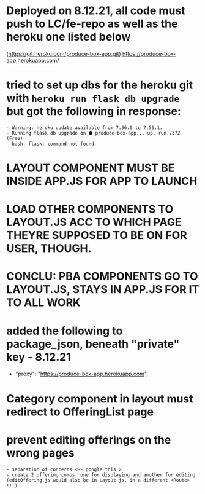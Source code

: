 # Deployed on 8.12.21, all code must push to LC/fe-repo as well as the heroku one listed below
(https://git.heroku.com/produce-box-app.git)
https://produce-box-app.herokuapp.com/ 

# tried to set up dbs for the heroku git with `heroku run flask db upgrade` but got the following in response:
    - Warning: heroku update available from 7.56.0 to 7.56.1.
    - Running flask db upgrade on ⬢ produce-box-app... up, run.7372 (Free)
    - bash: flask: command not found


# LAYOUT COMPONENT MUST BE INSIDE APP.JS FOR APP TO LAUNCH
# LOAD OTHER COMPONENTS TO LAYOUT.JS ACC TO WHICH PAGE THEYRE SUPPOSED TO BE ON FOR USER, THOUGH.
# CONCLU: PBA COMPONENTS GO TO LAYOUT.JS, <LAYOUT /> STAYS IN APP.JS FOR IT TO ALL WORK


# added the following to package_json, beneath "private" key - 8.12.21
- "proxy": "https://produce-box-app.herokuapp.com",


# Category component in layout must redirect to OfferingList page

# prevent editing offerings on the wrong pages
    - separation of concerns <-- google this >
    - create 2 offering comps, one for displaying and another for editing (editOffering.js would also be in Layout.js, in a different <Route> !!!)